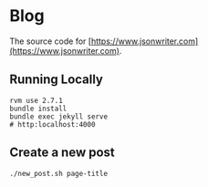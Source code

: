 # Blog

The source code for [https://www.jsonwriter.com](https://www.jsonwriter.com).

## Running Locally

```
rvm use 2.7.1
bundle install
bundle exec jekyll serve
# http:localhost:4000
```

## Create a new post

```
./new_post.sh page-title
```
